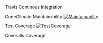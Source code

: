 
Travis Continous Integration


CodeClimate
Maintainability
[![Maintainability](https://api.codeclimate.com/v1/badges/014ab05de2a59ad994f9/maintainability)](https://codeclimate.com/github/obasajujoshua31/SendIT/maintainability)

Test Coverage
[![Test Coverage](https://api.codeclimate.com/v1/badges/014ab05de2a59ad994f9/test_coverage)](https://codeclimate.com/github/obasajujoshua31/SendIT/test_coverage)


Coveralls Coverage
